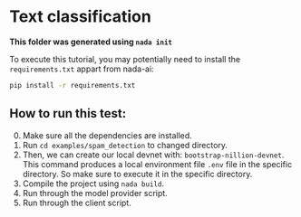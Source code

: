 # Text classification
**This folder was generated using `nada init`**


To execute this tutorial, you may potentially need to install the `requirements.txt` appart from nada-ai:
```bash
pip install -r requirements.txt
```

## How to run this test:

0. Make sure all the dependencies are installed.
1. Run `cd examples/spam_detection` to changed directory.
2. Then, we can create our local devnet with: `bootstrap-nillion-devnet`. This command produces a local environment file `.env` file in the specific directory. So make sure to execute it in the specific directory.
2. Compile the project using `nada build`.
3. Run through the model provider script.
4. Run through the client script.
